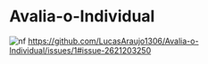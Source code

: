 # Avalia-o-Individual

![nf](https://github.com/user-attachments/assets/2f79815f-a1e3-4c16-a46a-c1abd5f5ecd6)
https://github.com/LucasAraujo1306/Avalia-o-Individual/issues/1#issue-2621203250
